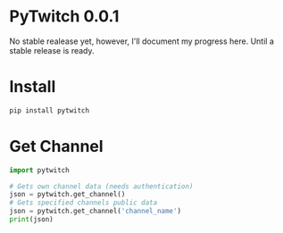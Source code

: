 PyTwitch 0.0.1
===

No stable realease yet, however, I'll document my progress here. Until a stable release is ready.

Install
===

```bash
pip install pytwitch
```

Get Channel
===

```python
import pytwitch

# Gets own channel data (needs authentication)
json = pytwitch.get_channel()
# Gets specified channels public data
json = pytwitch.get_channel('channel_name')
print(json)
```